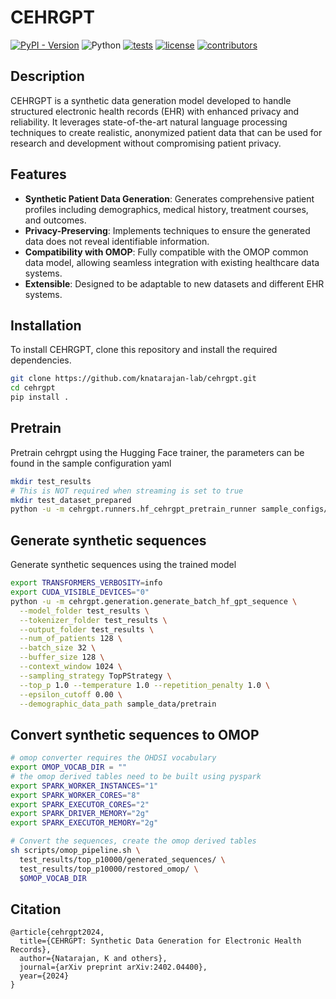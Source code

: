 # CEHRGPT

[![PyPI - Version](https://img.shields.io/pypi/v/cehrgpt)](https://pypi.org/project/cehrgpt/)
![Python](https://img.shields.io/badge/-Python_3.11-blue?logo=python&logoColor=white)
[![tests](https://github.com/knatarajan-lab/cehrgpt/actions/workflows/tests.yaml/badge.svg)](https://github.com/knatarajan-lab/cehrgpt/actions/workflows/tests.yaml)
[![license](https://img.shields.io/badge/License-MIT-green.svg?labelColor=gray)](https://github.com/knatarajan-lab/cehrgpt-public/blob/main/LICENSE)
[![contributors](https://img.shields.io/github/contributors/knatarajan-lab/cehrgpt-public.svg)](https://github.com/knatarajan-lab/cehrgpt-public/graphs/contributors)

## Description
CEHRGPT is a synthetic data generation model developed to handle structured electronic health records (EHR) with enhanced privacy and reliability. It leverages state-of-the-art natural language processing techniques to create realistic, anonymized patient data that can be used for research and development without compromising patient privacy.

## Features
- **Synthetic Patient Data Generation**: Generates comprehensive patient profiles including demographics, medical history, treatment courses, and outcomes.
- **Privacy-Preserving**: Implements techniques to ensure the generated data does not reveal identifiable information.
- **Compatibility with OMOP**: Fully compatible with the OMOP common data model, allowing seamless integration with existing healthcare data systems.
- **Extensible**: Designed to be adaptable to new datasets and different EHR systems.

## Installation
To install CEHRGPT, clone this repository and install the required dependencies.

```bash
git clone https://github.com/knatarajan-lab/cehrgpt.git
cd cehrgpt
pip install .
```

## Pretrain
Pretrain cehrgpt using the Hugging Face trainer, the parameters can be found in the sample configuration yaml
```bash
mkdir test_results
# This is NOT required when streaming is set to true
mkdir test_dataset_prepared
python -u -m cehrgpt.runners.hf_cehrgpt_pretrain_runner sample_configs/cehrgpt_pretrain_sample_config.yaml
```

## Generate synthetic sequences
Generate synthetic sequences using the trained model
```bash
export TRANSFORMERS_VERBOSITY=info
export CUDA_VISIBLE_DEVICES="0"
python -u -m cehrgpt.generation.generate_batch_hf_gpt_sequence \
  --model_folder test_results \
  --tokenizer_folder test_results \
  --output_folder test_results \
  --num_of_patients 128 \
  --batch_size 32 \
  --buffer_size 128 \
  --context_window 1024 \
  --sampling_strategy TopPStrategy \
  --top_p 1.0 --temperature 1.0 --repetition_penalty 1.0 \
  --epsilon_cutoff 0.00 \
  --demographic_data_path sample_data/pretrain
```

## Convert synthetic sequences to OMOP
```bash
# omop converter requires the OHDSI vocabulary
export OMOP_VOCAB_DIR = ""
# the omop derived tables need to be built using pyspark
export SPARK_WORKER_INSTANCES="1"
export SPARK_WORKER_CORES="8"
export SPARK_EXECUTOR_CORES="2"
export SPARK_DRIVER_MEMORY="2g"
export SPARK_EXECUTOR_MEMORY="2g"

# Convert the sequences, create the omop derived tables
sh scripts/omop_pipeline.sh \
  test_results/top_p10000/generated_sequences/ \
  test_results/top_p10000/restored_omop/ \
  $OMOP_VOCAB_DIR
```

## Citation
```
@article{cehrgpt2024,
  title={CEHRGPT: Synthetic Data Generation for Electronic Health Records},
  author={Natarajan, K and others},
  journal={arXiv preprint arXiv:2402.04400},
  year={2024}
}
